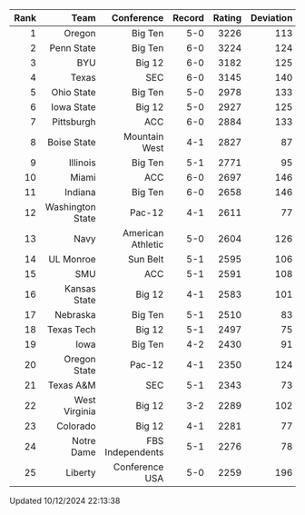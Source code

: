 | Rank  | Team                 | Conference           | Record   | Rating | Deviation |
| ---:  | ---:                 | ---:                 | ---:     | ---:   | ---:      |
| 1     | Oregon               | Big Ten              | 5-0      | 3226   | 113       |
| 2     | Penn State           | Big Ten              | 6-0      | 3224   | 124       |
| 3     | BYU                  | Big 12               | 6-0      | 3182   | 125       |
| 4     | Texas                | SEC                  | 6-0      | 3145   | 140       |
| 5     | Ohio State           | Big Ten              | 5-0      | 2978   | 133       |
| 6     | Iowa State           | Big 12               | 5-0      | 2927   | 125       |
| 7     | Pittsburgh           | ACC                  | 6-0      | 2884   | 133       |
| 8     | Boise State          | Mountain West        | 4-1      | 2827   | 87        |
| 9     | Illinois             | Big Ten              | 5-1      | 2771   | 95        |
| 10    | Miami                | ACC                  | 6-0      | 2697   | 146       |
| 11    | Indiana              | Big Ten              | 6-0      | 2658   | 146       |
| 12    | Washington State     | Pac-12               | 4-1      | 2611   | 77        |
| 13    | Navy                 | American Athletic    | 5-0      | 2604   | 126       |
| 14    | UL Monroe            | Sun Belt             | 5-1      | 2595   | 106       |
| 15    | SMU                  | ACC                  | 5-1      | 2591   | 108       |
| 16    | Kansas State         | Big 12               | 4-1      | 2583   | 101       |
| 17    | Nebraska             | Big Ten              | 5-1      | 2510   | 83        |
| 18    | Texas Tech           | Big 12               | 5-1      | 2497   | 75        |
| 19    | Iowa                 | Big Ten              | 4-2      | 2430   | 91        |
| 20    | Oregon State         | Pac-12               | 4-1      | 2350   | 124       |
| 21    | Texas A&M            | SEC                  | 5-1      | 2343   | 73        |
| 22    | West Virginia        | Big 12               | 3-2      | 2289   | 102       |
| 23    | Colorado             | Big 12               | 4-1      | 2281   | 77        |
| 24    | Notre Dame           | FBS Independents     | 5-1      | 2276   | 78        |
| 25    | Liberty              | Conference USA       | 5-0      | 2259   | 196       |

Updated 10/12/2024 22:13:38
